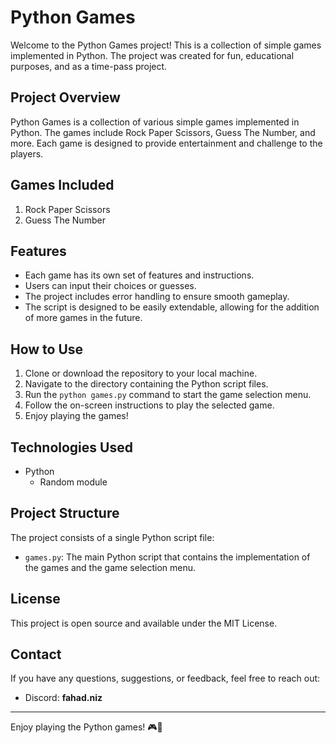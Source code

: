 # Python Games

Welcome to the Python Games project! This is a collection of simple games implemented in Python. The project was created for fun, educational purposes, and as a time-pass project.

## Project Overview

Python Games is a collection of various simple games implemented in Python. The games include Rock Paper Scissors, Guess The Number, and more. Each game is designed to provide entertainment and challenge to the players.

## Games Included

1. Rock Paper Scissors
2. Guess The Number

## Features

- Each game has its own set of features and instructions.
- Users can input their choices or guesses.
- The project includes error handling to ensure smooth gameplay.
- The script is designed to be easily extendable, allowing for the addition of more games in the future.

## How to Use

1. Clone or download the repository to your local machine.
2. Navigate to the directory containing the Python script files.
3. Run the `python games.py` command to start the game selection menu.
4. Follow the on-screen instructions to play the selected game.
5. Enjoy playing the games!

## Technologies Used

- Python
  - Random module

## Project Structure

The project consists of a single Python script file:

- `games.py`: The main Python script that contains the implementation of the games and the game selection menu.

## License

This project is open source and available under the MIT License.

## Contact

If you have any questions, suggestions, or feedback, feel free to reach out:

- Discord: **fahad.niz**

---

Enjoy playing the Python games! 🎮🐍
